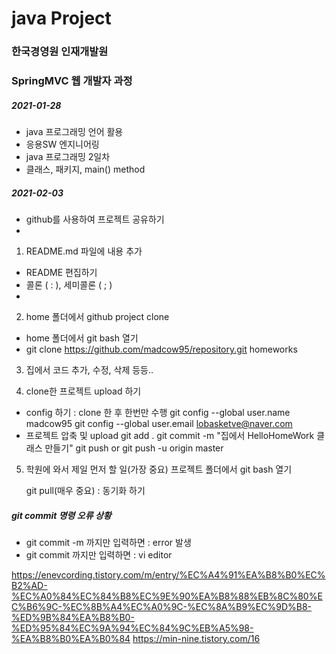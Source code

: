 # java Project
### 한국경영원 인재개발원
### SpringMVC 웹 개발자 과정

##### 2021-01-28

* java 프로그래밍 언어 활용
* 응용SW 엔지니어링
* java 프로그래밍 2일차
* 클래스, 패키지, main() method

##### 2021-02-03
* github를 사용하여 프로젝트 공유하기
*
1. README.md 파일에 내용 추가
*	README 편집하기
*	콜론 ( : ), 세미콜론 ( ; )
*

2. home 폴더에서 github project clone
* home 폴더에서 git bash 열기
* git clone https://github.com/madcow95/repository.git homeworks

3. 집에서 코드 추가, 수정, 삭제 등등..

4. clone한 프로젝트 upload 하기
* config 하기 : clone 한 후 한번만 수행
	git config --global user.name madcow95
	git config --global user.email lobasketve@naver.com
* 프로젝트 압축 및 upload
	git add .
	git commit -m "집에서 HelloHomeWork 클래스 만들기"
	git push or git push -u origin master

5. 학원에 와서 제일 먼저 할 일(가장 중요)
	프로젝트 폴더에서 git bash 열기
	
	git pull(매우 중요) : 동기화 하기


##### git commit 명령 오류 상황
* git commit -m 까지만 입력하면 : error 발생
* git commit 까지만 입력하면 : vi editor

https://enevcording.tistory.com/m/entry/%EC%A4%91%EA%B8%B0%EC%B2%AD-%EC%A0%84%EC%84%B8%EC%9E%90%EA%B8%88%EB%8C%80%EC%B6%9C-%EC%8B%A4%EC%A0%9C-%EC%8A%B9%EC%9D%B8-%ED%9B%84%EA%B8%B0-%ED%95%84%EC%9A%94%EC%84%9C%EB%A5%98-%EA%B8%B0%EA%B0%84
https://min-nine.tistory.com/16
